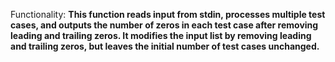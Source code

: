 Functionality: **This function reads input from stdin, processes multiple test cases, and outputs the number of zeros in each test case after removing leading and trailing zeros. It modifies the input list by removing leading and trailing zeros, but leaves the initial number of test cases unchanged.**